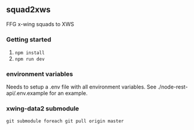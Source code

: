 ## squad2xws

FFG x-wing squads to XWS

### Getting started
1. ```npm install```
2. ```npm run dev```


### environment variables

Needs to setup a .env file with all environment variables.  See ./node-rest-api/.env.example for an example.


### xwing-data2 submodule
`git submodule foreach git pull origin master`
